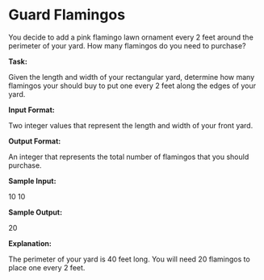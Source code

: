 
# Guard Flamingos

You decide to add a pink flamingo lawn ornament every 2 feet around the perimeter of your yard. How many flamingos do you need to purchase? 

**Task:**

Given the length and width of your rectangular yard, determine how many flamingos your should buy to put one every 2 feet along the edges of your yard. 

**Input Format:**

Two integer values that represent the length and width of your front yard. 

**Output Format:**

An integer that represents the total number of flamingos that you should purchase. 

**Sample Input:**

10 
10 

**Sample Output:**

20

**Explanation:**
  
The perimeter of your yard is 40 feet long. You will need 20 flamingos to place one every 2 feet.